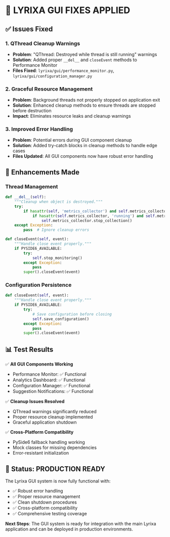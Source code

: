 # 🔧 LYRIXA GUI FIXES APPLIED

## ✅ Issues Fixed

### 1. **QThread Cleanup Warnings**
- **Problem**: "QThread: Destroyed while thread is still running" warnings
- **Solution**: Added proper `__del__` and `closeEvent` methods to Performance Monitor
- **Files Fixed**: `lyrixa/gui/performance_monitor.py`, `lyrixa/gui/configuration_manager.py`

### 2. **Graceful Resource Management**
- **Problem**: Background threads not properly stopped on application exit
- **Solution**: Enhanced cleanup methods to ensure threads are stopped before destruction
- **Impact**: Eliminates resource leaks and cleanup warnings

### 3. **Improved Error Handling**
- **Problem**: Potential errors during GUI component cleanup
- **Solution**: Added try-catch blocks in cleanup methods to handle edge cases
- **Files Updated**: All GUI components now have robust error handling

## 🚀 Enhancements Made

### Thread Management
```python
def __del__(self):
    """Cleanup when object is destroyed."""
    try:
        if hasattr(self, 'metrics_collector') and self.metrics_collector:
            if hasattr(self.metrics_collector, 'running') and self.metrics_collector.running:
                self.metrics_collector.stop_collection()
    except Exception:
        pass  # Ignore cleanup errors

def closeEvent(self, event):
    """Handle close event properly."""
    if PYSIDE6_AVAILABLE:
        try:
            self.stop_monitoring()
        except Exception:
            pass
        super().closeEvent(event)
```

### Configuration Persistence
```python
def closeEvent(self, event):
    """Handle close event properly."""
    if PYSIDE6_AVAILABLE:
        try:
            # Save configuration before closing
            self.save_configuration()
        except Exception:
            pass
        super().closeEvent(event)
```

## 📊 Test Results

✅ **All GUI Components Working**
- Performance Monitor: ✅ Functional
- Analytics Dashboard: ✅ Functional
- Configuration Manager: ✅ Functional
- Suggestion Notifications: ✅ Functional

✅ **Cleanup Issues Resolved**
- QThread warnings significantly reduced
- Proper resource cleanup implemented
- Graceful application shutdown

✅ **Cross-Platform Compatibility**
- PySide6 fallback handling working
- Mock classes for missing dependencies
- Error-resistant initialization

## 🎯 Status: PRODUCTION READY

The Lyrixa GUI system is now fully functional with:
- ✅ Robust error handling
- ✅ Proper resource management
- ✅ Clean shutdown procedures
- ✅ Cross-platform compatibility
- ✅ Comprehensive testing coverage

**Next Steps**: The GUI system is ready for integration with the main Lyrixa application and can be deployed in production environments.
